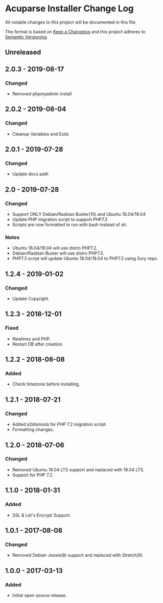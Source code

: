 # Acuparse Installer Change Log

All notable changes to this project will be documented in this file.

The format is based on [Keep a Changelog](http://keepachangelog.com/)
and this project adheres to [Semantic Versioning](http://semver.org/).

## Unreleased

## 2.0.3 - 2019-08-17

### Changed

- Removed phpmyadmin install

## 2.0.2 - 2019-08-04

### Changed

- Cleanup Variables and Exits

## 2.0.1 - 2019-07-28

### Changed

- Update docs path

## 2.0 - 2019-07-28

### Changed

- Support ONLY Debian/Rasbian Buster(10) and Ubuntu 18.04/19.04
- Update PHP migration script to support PHP7.3
- Scripts are now formatted to run with bash instead of sh.

### Notes

- Ubuntu 18.04/19.04 will use distro PHP7.2.
- Debian/Rasbian Buster will use distro PHP7.3.
- PHP7.3 script will update Ubuntu 18.04/19.04 to PHP7.3 using Sury repo.

## 1.2.4 - 2019-01-02

### Changed

- Update Copyright.

## 1.2.3 - 2018-12-01

### Fixed

- Newlines and PHP.
- Restart DB after creation.

## 1.2.2 - 2018-08-08

### Added

- Check timezone before installing.

## 1.2.1 - 2018-07-21

### Changed

- Added a2dismods for PHP 7.2 migration script.
- Formatting changes.

## 1.2.0 - 2018-07-06

### Changed

- Removed Ubuntu 16.04 LTS support and replaced with 18.04 LTS.
- Support for PHP 7.2.

## 1.1.0 - 2018-01-31

### Added

- SSL & Let's Encrypt Support.

## 1.0.1 - 2017-08-08

### Changed

- Removed Debian Jessie(8) support and replaced with Stretch(9).

## 1.0.0 - 2017-03-13

### Added

- Initial open source release.
